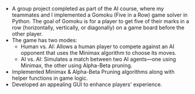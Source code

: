 - A group project completed as part of the AI course, where my teammates and I implemented a Gomoku (Five in a Row) game solver in Python. The goal of
Gomoku is for a player to get five of their marks in a row (horizontally, vertically, or diagonally) on a game board before the other player.
- The game has two modes:
    - Human vs. AI: Allows a human player to compete against an AI opponent that uses the Minimax algorithm to choose its moves.
    - AI vs. AI: Simulates a match between two AI agents—one using Minimax, the other using Alpha-Beta pruning.
- Implemented Minimax & Alpha-Beta Pruning algorithms along with helper functions in game logic.
- Developed an appealing GUI to enhance players' experience.
